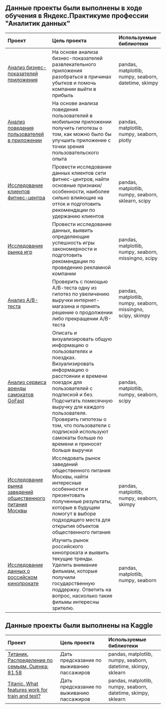 ## Данные проекты были выполнены в ходе обучения в Яндекс.Практикуме профессии "Аналитик данных"

| Проект		| Цель проекта | Используемые библиотеки |
|:------------- |:---------------|:-------------|
|[Анализ бизнес-показателей приложения](https://github.com/Andrey6158/Porfolio/blob/main/procrastinate_pro_app_git.ipynb)     |На основе анализа бизнес-показателей развлекательного приложения разобраться в причинах убытков и помочь компании выйти в прибыль | pandas, matplotlib, numpy, seaborn, datetime, skimpy
|[Анализ  поведения пользователей в приложении](https://github.com/Andrey6158/Porfolio/blob/main/apps_git.ipynb)     | На основе анализа поведения пользователей в мобильном приложении получить гипотезы о том, как можно было бы улучшить приложение с точки зрения пользовательского опыта      | pandas, matplotlib, numpy, seaborn, plotly
|[Исследование клиентов фитнес-центра](https://github.com/Andrey6158/Porfolio/blob/main/Fitness_center_customer_research_git.ipynb)     | Провести исследование данных клиентов сети фитнес-центров, найти основные признаки/особенности, наиболее сильно влияющие на отток и подготовить рекомендации по удержанию клиентов| pandas, matplotlib, numpy, seaborn, sklearn, scipy
|[Исследование рынка игр](https://github.com/Andrey6158/Porfolio/blob/main/games_git.ipynb)     | Провести исследование данных, выявить определяющие успешность игры закономерности и подготовить рекомендации по проведению рекламной компании| pandas, matplotlib, numpy, seaborn, missingno, scipy
|[Анализ А/В-теста](https://github.com/Andrey6158/Porfolio/blob/main/A_B_test_git.ipynb)     |Проверить с помощью А/В-теста одну из гипотез по увеличению выручки интернет-магазина и принять решение о продолжении либо прекращении А/B-теста| pandas, matplotlib, numpy, seaborn, missingno, scipy, skimpy
|[Анализ сервиса аренды самокатов GoFast](https://github.com/Andrey6158/Porfolio/blob/main/GoFast_git.ipynb)     |Описать и визуализировать общую информацию о пользователях и поездках. Визуализировать информацию о расстоянии и времени поездок для пользователей с подпиской и без. Подсчитать помесячную выручку для каждого пользователя. Проверить гипотезы о том, что пользователи с подпиской используют самокаты больше по времени и приносят больше выручки| pandas, matplotlib, numpy, seaborn, scipy
|[Исследование рынка заведений общественного питания Москвы](https://github.com/Andrey6158/Porfolio/blob/main/Moscow_catering_git.ipynb)     |Исследовать рынок заведений общественного питания Москвы, найти интересные особенности и презентовать полученные результаты, которые в будущем помогут в выборе подходящего места для открытия объектов общественного питания| pandas, matplotlib, numpy, seaborn, skimpy
|[Исследование данных о российском кинопрокате](https://github.com/Andrey6158/Porfolio/blob/main/project-3_films_git.ipynb)     |Изучить рынок российского кинопроката и выявить текущие тренды. Уделить внимание фильмам, которые получили государственную поддержку. Ответить на вопрос, насколько такие фильмы интересны зрителю.| pandas, matplotlib, numpy, seaborn


## Данные проекты были выполнены на Kaggle

| Проект		| Цель проекта | Используемые библиотеки |
|:------------- |:---------------|:-------------|
|[Титаник. Распределение по семьям. Оценка: 81,58](https://github.com/Andrey6158/Porfolio/blob/main/titanic-distribution-by-family-score-81-58.ipynb)     | Дать предсказание по выживанию пассажиров | pandas, matplotlib, numpy, seaborn, datetime, skimpy, sklearn
|[Titanic. What features work for train and test?](https://github.com/Andrey6158/Porfolio/blob/main/apps_git.ipynb)     | Дать предсказание по выживанию пассажиров      | pandas, matplotlib, numpy, seaborn, datetime, skimpy, sklearn
